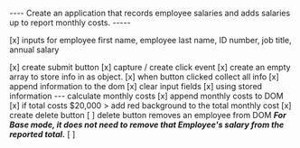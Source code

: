 ---- Create an application that records employee salaries and adds salaries up to report monthly costs. -----

[x] inputs for employee first name, employee last name, ID number, job title, annual salary

[x] create submit button
[x] capture / create click event
[x] create an empty array to store info in as object.
[x] when button clicked collect all info
[x] append information to the dom
[x] clear input fields
[x] using stored information --- calculate monthly costs
[x] append monthly costs to DOM
[x] if total costs $20,000 > add red background to the total monthly cost
[x] create delete button
[ ] delete button removes an employee from DOM ***For Base mode, it does **not** need to remove that Employee's salary from the reported total.***
[ ] 